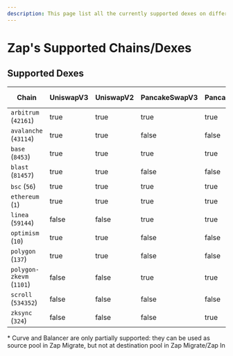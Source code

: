 ```yaml
---
description: This page list all the currently supported dexes on different chains
---
```


# Zap's Supported Chains/Dexes

## Supported Dexes

<table><thead><tr><th width="146">Chain</th><th data-type="checkbox">UniswapV3</th><th data-type="checkbox">UniswapV2</th><th data-type="checkbox">PancakeSwapV3</th><th data-type="checkbox">PancakeSwapV2</th><th data-type="checkbox">SushiSwapV3</th><th data-type="checkbox">SushiSwapV2</th><th data-type="checkbox">MetavaultV3</th><th data-type="checkbox">RamsesCL</th><th data-type="checkbox">Curve *</th><th data-type="checkbox">Balancer *</th><th data-type="checkbox">CamelotV3</th><th data-type="checkbox">QuickSwapV3Algebra</th><th data-type="checkbox">QuickSwapV3Uni</th><th data-type="checkbox">QuickSwapV2</th><th data-type="checkbox">ThenaFusion</th><th data-type="checkbox">PangolinStandard</th><th data-type="checkbox">ThrusterV2</th><th data-type="checkbox">LineHubV3</th></tr></thead><tbody><tr><td><code>arbitrum</code> (<code>42161</code>)</td><td>true</td><td>true</td><td>true</td><td>true</td><td>true</td><td>true</td><td>false</td><td>true</td><td>true</td><td>true</td><td>true</td><td>false</td><td>false</td><td>false</td><td>false</td><td>false</td><td>false</td><td>false</td></tr><tr><td><code>avalanche</code> (<code>43114</code>)</td><td>true</td><td>true</td><td>false</td><td>false</td><td>true</td><td>true</td><td>false</td><td>false</td><td>true</td><td>true</td><td>false</td><td>false</td><td>false</td><td>false</td><td>false</td><td>true</td><td>false</td><td>false</td></tr><tr><td><code>base</code> (<code>8453</code>)</td><td>true</td><td>true</td><td>true</td><td>true</td><td>true</td><td>true</td><td>false</td><td>false</td><td>true</td><td>true</td><td>false</td><td>false</td><td>false</td><td>false</td><td>false</td><td>false</td><td>false</td><td>false</td></tr><tr><td><code>blast</code> (<code>81457</code>)</td><td>true</td><td>true</td><td>false</td><td>false</td><td>true</td><td>true</td><td>false</td><td>false</td><td>false</td><td>false</td><td>false</td><td>false</td><td>false</td><td>false</td><td>false</td><td>false</td><td>true</td><td>false</td></tr><tr><td><code>bsc</code> (<code>56</code>)</td><td>true</td><td>true</td><td>true</td><td>true</td><td>true</td><td>true</td><td>false</td><td>false</td><td>true</td><td>false</td><td>false</td><td>false</td><td>false</td><td>false</td><td>true</td><td>false</td><td>false</td><td>false</td></tr><tr><td><code>ethereum</code> (<code>1</code>)</td><td>true</td><td>true</td><td>true</td><td>true</td><td>true</td><td>true</td><td>false</td><td>false</td><td>true</td><td>true</td><td>false</td><td>false</td><td>false</td><td>false</td><td>false</td><td>false</td><td>false</td><td>false</td></tr><tr><td><code>linea</code> (<code>59144</code>)</td><td>false</td><td>false</td><td>true</td><td>true</td><td>true</td><td>true</td><td>true</td><td>false</td><td>true</td><td>false</td><td>false</td><td>false</td><td>false</td><td>false</td><td>false</td><td>false</td><td>false</td><td>true</td></tr><tr><td><code>optimism</code> (<code>10</code>)</td><td>true</td><td>true</td><td>false</td><td>false</td><td>true</td><td>true</td><td>false</td><td>false</td><td>true</td><td>true</td><td>false</td><td>false</td><td>false</td><td>false</td><td>false</td><td>false</td><td>false</td><td>false</td></tr><tr><td><code>polygon</code> (<code>137</code>)</td><td>true</td><td>true</td><td>false</td><td>false</td><td>true</td><td>true</td><td>false</td><td>false</td><td>true</td><td>true</td><td>false</td><td>true</td><td>false</td><td>true</td><td>false</td><td>false</td><td>false</td><td>false</td></tr><tr><td><code>polygon-zkevm</code> (<code>1101</code>)</td><td>false</td><td>false</td><td>true</td><td>true</td><td>true</td><td>true</td><td>false</td><td>false</td><td>true</td><td>true</td><td>false</td><td>true</td><td>true</td><td>false</td><td>false</td><td>false</td><td>false</td><td>false</td></tr><tr><td><code>scroll</code> (<code>534352</code>)</td><td>false</td><td>false</td><td>false</td><td>false</td><td>true</td><td>true</td><td>true</td><td>false</td><td>true</td><td>false</td><td>false</td><td>false</td><td>false</td><td>false</td><td>false</td><td>false</td><td>false</td><td>false</td></tr><tr><td><code>zksync</code> (<code>324</code>)</td><td>false</td><td>false</td><td>false</td><td>true</td><td>true</td><td>false</td><td>false</td><td>false</td><td>false</td><td>false</td><td>false</td><td>false</td><td>false</td><td>false</td><td>false</td><td>false</td><td>false</td><td>false</td></tr></tbody></table>

\* Curve and Balancer are only partially supported: they can be used as source pool in Zap Migrate, but not at destination pool in Zap Migrate/Zap In
